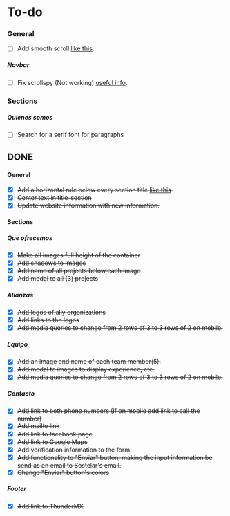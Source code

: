 # To-do

### General
- [ ] Add smooth scroll [like this](http://iamdustan.com/smoothscroll/).

##### Navbar
- [ ] Fix scrollspy (Not working) [useful info](https://www.w3schools.com/bootstrap/bootstrap_scrollspy.asp).

### Sections
##### Quienes somos
- [ ] Search for a serif font for paragraphs

<!-- ##### Que ofrecemos

##### Alianzas

##### Equipo

##### Contacto

##### Footer -->

## DONE

#### General
- [x] ~~Add a horizontal rule below every section title [like this](https://www.w3schools.com/w3css/tryw3css_templates_interior_design.htm).~~
- [x] ~~Center text in title-section~~
- [x] ~~Update website information with new information.~~

#### Sections
<!-- ##### Quienes somos -->

##### Que ofrecemos
- [x] ~~Make all images full height of the container~~
- [x] ~~Add shadows to images~~
- [x] ~~Add name of all projects below each image~~
- [x] ~~Add modal to all (3) projects~~

##### Alianzas
- [x] ~~Add logos of ally organizations~~
- [x] ~~Add links to the logos~~
- [x] ~~Add media queries to change from 2 rows of 3 to 3 rows of 2 on mobile.~~

##### Equipo
- [x] ~~Add an image and name of each team member(5).~~
- [x] ~~Add modal to images to display experience, etc.~~
- [x] ~~Add media queries to change from 2 rows of 3 to 3 rows of 2 on mobile.~~

##### Contacto
- [x] ~~Add link to both phone numbers (If on mobile add link to call the number)~~
- [x] ~~Add mailto link~~
- [x] ~~Add link to facebook page~~
- [x] ~~Add link to Google Maps~~
- [x] ~~Add verification information to the form~~
- [x] ~~Add functionality to "Enviar" button, making the input information be send as an email to Sostelar's email.~~
- [x] ~~Change "Enviar" button's colors~~

##### Footer
- [x] ~~Add link to ThunderMX~~